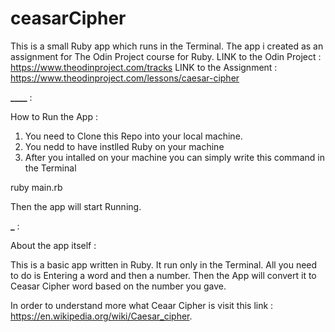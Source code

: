 # ceasarCipher

This is a small Ruby app which runs in the Terminal.
The app i created as an assignment for The Odin Project course for Ruby.
LINK to the Odin Project : https://www.theodinproject.com/tracks
LINK to the Assignment : https://www.theodinproject.com/lessons/caesar-cipher

**********************************\_\_\_\_********************************** :

How to Run the App :

1. You need to Clone this Repo into your local machine.
2. You nedd to have instlled Ruby on your machine
3. After you intalled on your machine you can simply write this command in the Terminal

ruby main.rb

Then the app will start Running.

************************************\_************************************ :

About the app itself :

This is a basic app written in Ruby. It run only in the Terminal.
All you need to do is Entering a word and then a number. Then the App will convert it to Ceasar Cipher word based on the number you gave.

In order to understand more what Ceaar Cipher is visit this link : https://en.wikipedia.org/wiki/Caesar_cipher.
